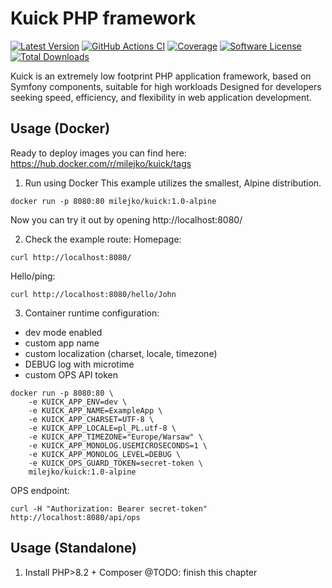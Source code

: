 # Kuick PHP framework
[![Latest Version](https://img.shields.io/github/release/milejko/kuick.svg)](https://github.com/milejko/kuick/releases)
[![GitHub Actions CI](https://github.com/milejko/kuick/actions/workflows/ci.yml/badge.svg)](https://github.com/milejko/kuick/actions/workflows/ci.yml)
[![Coverage](https://raw.githubusercontent.com/milejko/kuick/refs/heads/main/badge-coverage.svg)](https://github.com/milejko/kuick/tree/main/tests)
[![Software License](https://img.shields.io/badge/license-MIT-brightgreen.svg)](LICENSE)
[![Total Downloads](https://img.shields.io/packagist/dt/kuick/framework.svg)](https://packagist.org/packages/kuick/framework)

Kuick is an extremely low footprint PHP application framework, based on Symfony components, suitable for high workloads
Designed for developers seeking speed, efficiency, and flexibility in web application development.

## Usage (Docker)
Ready to deploy images you can find here: https://hub.docker.com/r/milejko/kuick/tags

1. Run using Docker
This example utilizes the smallest, Alpine distribution.
```
docker run -p 8080:80 milejko/kuick:1.0-alpine
```
Now you can try it out by opening http://localhost:8080/

2. Check the example route:
Homepage:
```
curl http://localhost:8080/
```
Hello/ping:
```
curl http://localhost:8080/hello/John
```

3. Container runtime configuration:
- dev mode enabled
- custom app name
- custom localization (charset, locale, timezone)
- DEBUG log with microtime
- custom OPS API token
```
docker run -p 8080:80 \
    -e KUICK_APP_ENV=dev \
    -e KUICK_APP_NAME=ExampleApp \
    -e KUICK_APP_CHARSET=UTF-8 \
    -e KUICK_APP_LOCALE=pl_PL.utf-8 \
    -e KUICK_APP_TIMEZONE="Europe/Warsaw" \
    -e KUICK_APP_MONOLOG.USEMICROSECONDS=1 \
    -e KUICK_APP_MONOLOG_LEVEL=DEBUG \
    -e KUICK_OPS_GUARD_TOKEN=secret-token \
    milejko/kuick:1.0-alpine
```
OPS endpoint:
```
curl -H "Authorization: Bearer secret-token" http://localhost:8080/api/ops
```
## Usage (Standalone)
1. Install PHP>8.2 + Composer
@TODO: finish this chapter